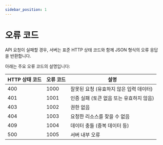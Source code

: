 ```yaml
---
sidebar_position: 1
---
```



# 오류 코드

API 요청이 실패할 경우, 서버는 표준 HTTP 상태 코드와 함께 JSON 형식의 오류 응답을 반환합니다. 

아래는 주요 오류 코드의 설명입니다:

| HTTP 상태 코드 |	오류 코드 |	설명 |
|---|---|---|
| 400 | 	1000| 	잘못된 요청 (유효하지 않은 입력 데이터)|
| 401 | 	1001| 	인증 실패 (토큰 없음 또는 유효하지 않음)|
| 403 | 	1002| 	권한 없음|
| 404 | 	1003| 	요청한 리소스를 찾을 수 없음|
| 409 | 	1004| 	데이터 충돌 (중복 데이터 등)|
| 500 | 	1005| 	서버 내부 오류| 
